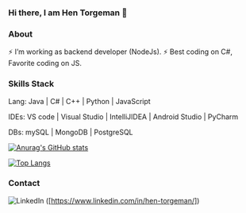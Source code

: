 ### Hi there, I am Hen Torgeman 👋 

### About 

⚡ I’m working as backend developer (NodeJs).
⚡ Best coding on C#, Favorite coding on JS.


### Skills Stack

Lang: Java | C# | C++ | Python | JavaScript

IDEs: VS code | Visual Studio | IntelliJIDEA | Android Studio | PyCharm 

DBs: mySQL | MongoDB | PostgreSQL


[![Anurag's GitHub stats](https://github-readme-stats.vercel.app/api?username=HenTorgeman)](https://github.com/anuraghazra/github-readme-stats)

[![Top Langs](https://github-readme-stats.vercel.app/api/top-langs/?username=HenTorgeman)](https://github.com/anuraghazra/github-readme-stats)

### Contact
![LinkedIn](https://user-images.githubusercontent.com/74094456/180204536-d28e0777-7872-47d1-92bc-93f4a54b8a15.svg)
([https://www.linkedin.com/in/hen-torgeman/])

